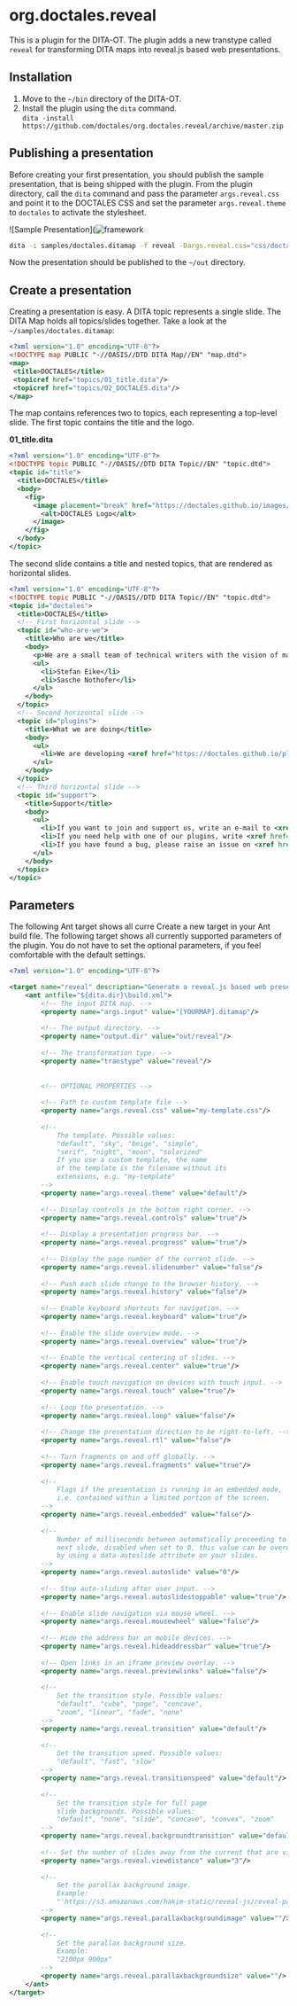 org.doctales.reveal
===========================

This is a plugin for the DITA-OT. The plugin adds a new transtype called `reveal` for transforming DITA maps into reveal.js based web presentations.


## Installation

1. Move to the `~/bin` directory of the DITA-OT.
2. Install the plugin using the `dita` command.  
   `dita -install https://github.com/doctales/org.doctales.reveal/archive/master.zip`


## Publishing a presentation

Before creating your first presentation, you should publish the sample presentation, that is being shipped with the plugin. From the plugin directory, call the `dita` command and pass the parameter `args.reveal.css` and point it to the DOCTALES CSS and set the parameter `args.reveal.theme` to `doctales` to activate the stylesheet.

![Sample Presentation](![framework](https://raw.githubusercontent.com/doctales/doctales.github.io/master//home/stefan/workspace/doctales.github.io/media/animations/reveal-sample-presentation.gif)

```bash
dita -i samples/doctales.ditamap -f reveal -Dargs.reveal.css="css/doctales.css" -Dargs.reveal.theme="doctales"
```

Now the presentation should be published to the `~/out` directory.


## Create a presentation

Creating a presentation is easy. A DITA topic represents a single slide. The DITA Map holds all topics/slides together. Take a look at the `~/samples/doctales.ditamap`:

```xml
<?xml version="1.0" encoding="UTF-8"?>
<!DOCTYPE map PUBLIC "-//OASIS//DTD DITA Map//EN" "map.dtd">
<map>
 <title>DOCTALES</title>
 <topicref href="topics/01_title.dita"/>
 <topicref href="topics/02_DOCTALES.dita"/>
</map>
```

The map contains references two to topics, each representing a top-level slide. The first topic contains the title and the logo.

**01_title.dita**

```xml
<?xml version="1.0" encoding="UTF-8"?>
<!DOCTYPE topic PUBLIC "-//OASIS//DTD DITA Topic//EN" "topic.dtd">
<topic id="title">
  <title>DOCTALES</title>
  <body>
    <fig>
      <image placement="break" href="https://doctales.github.io/images/doctales-logo.svg">
        <alt>DOCTALES Logo</alt>
      </image>
    </fig>
  </body>
</topic>
```

The second slide contains a title and nested topics, that are rendered as horizontal slides.

```xml
<?xml version="1.0" encoding="UTF-8"?>
<!DOCTYPE topic PUBLIC "-//OASIS//DTD DITA Topic//EN" "topic.dtd">
<topic id="doctales">
  <title>DOCTALES</title>
  <!-- First horizontal slide -->
  <topic id="who-are-we">
    <title>Who are we</title>
    <body>
      <p>We are a small team of technical writers with the vision of making DITA easier to use for small teams.</p>
      <ul>
        <li>Stefan Eike</li>
        <li>Sasche Nothofer</li>
      </ul>
    </body>
  </topic>
  <!-- Second horizontal slide -->
  <topic id="plugins">
    <title>What we are doing</title>
    <body>
      <ul>
        <li>We are developing <xref href="https://doctales.github.io/plugins/Plugins.html" format="html" scope="external">plugins</xref> for the DITA-OT for various use cases.</li>
      </ul>
    </body>
  </topic>
  <!-- Third horizontal slide -->
  <topic id="support">
    <title>Support</title>
    <body>
      <ul>
        <li>If you want to join and support us, write an e-mail to <xref href="mailto:stefan.eike@mailbox.org" format="html" scope="external">stefan.eike@mailbox.org</xref>.</li>
        <li>If you need help with one of our plugins, write <xref href="http://stackoverflow.com/" format="html" scope="external">Stackoverflow topic</xref> and label it with <i>DITA</i> and <i>DOCTALES</i>.</li>
        <li>If you have found a bug, please raise an issue on <xref href="http://github.com/doctales/" format="html" scope="external">Github</xref>.</li>
      </ul>
    </body>
  </topic>
</topic>
```


## Parameters

The following Ant target shows all curre
Create a new target in your Ant build file. The following target shows all currently supported parameters of the plugin. You do not have to set the optional parameters, if you feel comfortable with the default settings.

```xml
<?xml version="1.0" encoding="UTF-8"?>

<target name="reveal" description="Generate a reveal.js based web presentation.">
    <ant antfile="${dita.dir}\build.xml">
        <!-- The input DITA map. -->
        <property name="args.input" value="[YOURMAP].ditamap"/>
        
        <!-- The output directory. -->
        <property name="output.dir" value="out/reveal"/>
        
        <!-- The transformation type. -->
        <property name="transtype" value="reveal"/>
        
        
        <!-- OPTIONAL PROPERTIES -->
        
        <!-- Path to custom template file -->
        <property name="args.reveal.css" value="my-template.css"/>
        
        <!--
            The template. Possible values:
            "default", "sky", "beige", "simple",
            "serif", "night", "moon", "solarized"
            If you use a custom template, the name
            of the template is the filename without its
            extensions, e.g. "my-template"
        -->
        <property name="args.reveal.theme" value="default"/>
        
        <!-- Display controls in the bottom right corner. -->
        <property name="args.reveal.controls" value="true"/>
        
        <!-- Display a presentation progress bar. -->
        <property name="args.reveal.progress" value="true"/>
        
        <!-- Display the page number of the current slide. -->
        <property name="args.reveal.slidenumber" value="false"/>
        
        <!-- Push each slide change to the browser history. -->
        <property name="args.reveal.history" value="false"/>
        
        <!-- Enable keyboard shortcuts for navigation. -->
        <property name="args.reveal.keyboard" value="true"/>
        
        <!-- Enable the slide overview mode. -->
        <property name="args.reveal.overview" value="true"/>
        
        <!-- Enable the vertical centering of slides. -->
        <property name="args.reveal.center" value="true"/>
        
        <!-- Enable touch navigation on devices with touch input. -->
        <property name="args.reveal.touch" value="true"/>
        
        <!-- Loop the presentation. -->
        <property name="args.reveal.loop" value="false"/>
        
        <!-- Change the presentation direction to be right-to-left. -->
        <property name="args.reveal.rtl" value="false"/>
        
        <!-- Turn fragments on and off globally. -->
        <property name="args.reveal.fragments" value="true"/>
        
        <!--
            Flags if the presentation is running in an embedded mode,
            i.e. contained within a limited portion of the screen.
        -->
        <property name="args.reveal.embedded" value="false"/>
        
        <!--
            Number of milliseconds between automatically proceeding to the
            next slide, disabled when set to 0, this value can be overwritten
            by using a data-autoslide attribute on your slides.
        -->
        <property name="args.reveal.autoslide" value="0"/>
        
        <!-- Stop auto-sliding after user input. -->
        <property name="args.reveal.autoslidestoppable" value="true"/>
        
        <!-- Enable slide navigation via mouse wheel. -->
        <property name="args.reveal.mousewheel" value="false"/>
        
        <!-- Hide the address bar on mobile devices. -->
        <property name="args.reveal.hideaddressbar" value="true"/>
        
        <!-- Open links in an iframe preview overlay. -->
        <property name="args.reveal.previewlinks" value="false"/>
        
        <!--
            Set the transition style. Possible values:
            "default", "cube", "page", "concave",
            "zoom", "linear", "fade", "none"
        -->
        <property name="args.reveal.transition" value="default"/>
        
        <!--
            Set the transition speed. Possible values:
            "default", "fast", "slow"
        -->
        <property name="args.reveal.transitionspeed" value="default"/>
        
        <!--
            Set the transition style for full page
            slide backgrounds. Possible values:
            "default", "none", "slide", "concave", "convex", "zoom"
        -->
        <property name="args.reveal.backgroundtransition" value="default"/>
        
        <!-- Set the number of slides away from the current that are visible. -->
        <property name="args.reveal.viewdistance" value="3"/>
        
        <!--
            Set the parallax background image.
            Example:
            "'https://s3.amazonaws.com/hakim-static/reveal-js/reveal-parallax-1.jpg'"
        -->
        <property name="args.reveal.parallaxbackgroundimage" value=""/>
        
        <!--
            Set the parallax background size.
            Example:
            "2100px 900px"
        -->
        <property name="args.reveal.parallaxbackgroundsize" value=""/>
    </ant>
</target>
```

